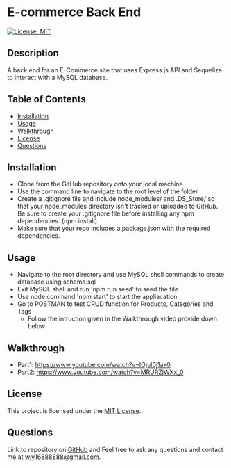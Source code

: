 # E-commerce Back End
[![License: MIT](https://img.shields.io/badge/License-MIT-yellow.svg)](https://opensource.org/licenses/MIT)

## Description
A back end for an E-Commerce site that uses Express.js API and Sequelize to interact with a MySQL database.

## Table of Contents
 * [Installation](#installation)
 * [Usage](#usage)
 * [Walkthrough](#walkthrough)
 * [License](#license)
 * [Questions](#questions)

## Installation
  - Clone from the GitHub repository onto your local machine
  - Use the command line to navigate to the root level of the folder
  - Create a .gitignore file and include node_modules/ and .DS_Store/ so that your node_modules directory isn't tracked or uploaded to GitHub. Be sure to create your .gitignore file before installing any npm dependencies. (npm install)
  - Make sure that your repo includes a package.json with the required dependencies.

## Usage
  - Navigate to the root directory and use MySQL shell commands to create database using schema.sql
  - Exit MySQL shell and run 'npm run seed' to seed the file
  - Use node command 'npm start' to start the appliacation
  - Go to POSTMAN to test CRUD function for Products, Categories and Tags
    - Follow the intruction given in the Walkthrough video provide down below

## Walkthrough
- Part1: 
     https://www.youtube.com/watch?v=IOjul0j1ak0
- Part2: 
     https://www.youtube.com/watch?v=MRURZjWXx_0

## License
This project is licensed under the [MIT License](https://choosealicense.com/licenses/mit).

## Questions
Link to repository on [GitHub](https://github.com/chunngaimo/ORM-E-commerce-Back-End)
and Feel free to ask any questions and contact me at wjy16888888@gmail.com.